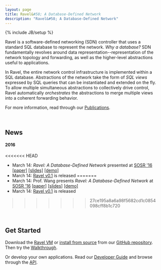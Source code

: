 ```yaml
---
layout: page
title: Ravel&#58; A Database-Defined Network
description: "Ravel&#58; A Database-Defined Network"
---
```

{% include JB/setup %}


Ravel is a software-defined networking (SDN) controller that uses a standard SQL database to represent the network.  _Why a database?_ SDN fundamentally revolves around data representation--representation of the network topology and forwarding, as well as the higher-level abstractions useful to applications.

In Ravel, the entire network control infrastructure is implemented within a SQL database.  Abstractions of the network take the form of _SQL views_ expressed by SQL queries that can be instantiated and extended on the fly.  To allow multiple simultaneous abstractions to collectively drive control, Ravel automatically _orchestrates_ the abstractions to merge multiple views into a coherent forwarding behavior.

For more information, read through our [Publications]({{site.url}}publications).

<br/>

## News ##

#### 2016 ####
<<<<<<< HEAD
* March 14: _Ravel: A Database-Defined Network_ presented at [SOSR '16](http://conferences.sigcomm.org/sosr/2016/) [[paper]](docs/sosr16.pdf) [[slides]](docs/sosr16slide.pdf) [[demo]](demo.mp4)
* March 14: [Ravel v0.1](http://github.com/ravel-net/ravel) is released
=======
* March 14: Prof. Wang presents _Ravel: A Database-Defined Network_ at [SOSR '16](http://conferences.sigcomm.org/sosr/2016/) [[paper]](docs/sosr16.pdf) [[slides]](docs/sosr16slide.pdf) [[demo]](demo.mp4)
* March 14: [Ravel v0.1](https://github.com/ravel-net/ravel/releases/tag/v0.1) is released
>>>>>>> 27ce195a8a6a98f5682cd1c0854098cff8b1c720

<br/>

## Get Started ##

Download the [Ravel VM]({{site.url}}download#option-1-pre-packaged-vm) or [install from source]({{site.url}}download#option-2-install-from-source) from our [GitHub repository](http://github.com/ravel-net/ravel).  Then try the [Walkthrough]({{site.url}}walkthrough).

Or develop your own applications.  Read our [Developer Guide]({{site.url}}manual) and browse through the [API](api/annotated.html).
